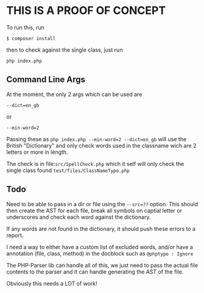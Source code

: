 # THIS IS A PROOF OF CONCEPT

To run this, run

`$ composer install`

then to check against the single class, just run

`php index.php`

## Command Line Args

At the moment, the only 2 args which can be used are 

`--dict=en_gb`

or 

`--min-word=2`

Passing these as `php index.php --min-word=2 --dict=en_gb` will use the British "Dictionary" and only check words used in the classname wich are 2 letters or more in length.

The check is in file:`src/SpellCheck.php` which it self will only check the single class found `test/files/ClassNameTypo.php`

## Todo

Need to be able to pass in a dir or file using the `--src=??` option. This should then create the AST for each file, break all symbols on captial letter or underscores and check each word against the dictionary.

If any words are not found in the dictionary, it should push these errors to a report.

I need a way to either have a custom list of excluded words, and/or have a annotation (file, class, method) in the docblock such as `@phptypo : Ignore`

The PHP-Parser lib can handle all of this, we just need to pass the actual file contents to the parser and it can handle generating the AST of the file.

Obviously this needs a LOT of work!